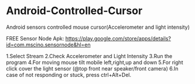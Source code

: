 # Android-Controlled-Cursor
Android sensors controlled mouse cursor(Accelerometer and light intensity)


FREE Sensor Node Apk:
https://play.google.com/store/apps/details?id=com.mscino.sensornode&hl=en


1.Select Stream
2.Check Accelerometer and Light Intensity
3.Run the program
4.For moving mouse tilt mobile left,right,up and down
5.For right click cover the light sensor (@top front near speaker/front camera)
6.In case of not responding or stuck, press ctrl+Alt+Del.

